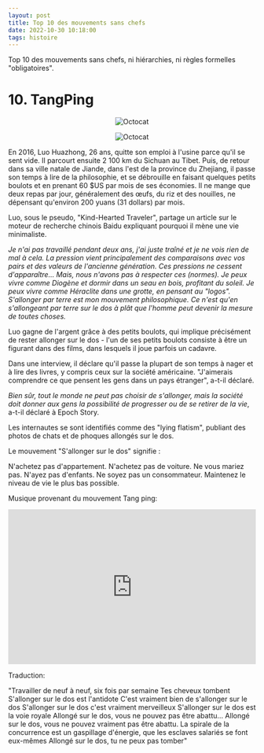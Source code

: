 ```yaml
---
layout: post
title: Top 10 des mouvements sans chefs
date: 2022-10-30 10:18:00
tags: histoire
---
```


Top 10 des mouvements sans chefs, ni hiérarchies, ni règles formelles "obligatoires".

# 10. TangPing

<span style="display:block;text-align:center">![Octocat]({{site.baseurl}}/assets/img/lie-flat-blog-1.jpg)</span>

<span style="display:block;text-align:center">![Octocat]({{site.baseurl}}/assets/img/lying-flat.jpg)</span>

En 2016, Luo Huazhong, 26 ans, quitte son emploi à l'usine parce qu'il se sent vide. Il parcourt ensuite 2 100 km du Sichuan au Tibet. Puis, de retour dans sa ville natale de Jiande, dans l'est de la province du Zhejiang, il passe son temps à lire de la philosophie, et se débrouille en faisant quelques petits boulots et en prenant 60 $US par mois de ses économies. Il ne mange que deux repas par jour, généralement des œufs, du riz et des nouilles, ne dépensant qu'environ 200 yuans (31 dollars) par mois.

Luo, sous le pseudo, "Kind-Hearted Traveler", partage un article sur le moteur de recherche chinois Baidu expliquant pourquoi il mène une vie minimaliste.

<em>Je n'ai pas travaillé pendant deux ans, j'ai juste traîné et je ne vois rien de mal à cela. La pression vient principalement des comparaisons avec vos pairs et des valeurs de l'ancienne génération. Ces pressions ne cessent d'apparaître… Mais, nous n'avons pas à respecter ces (normes). Je peux vivre comme Diogène et dormir dans un seau en bois, profitant du soleil. Je peux vivre comme Héraclite dans une grotte, en pensant au "logos". S'allonger par terre est mon mouvement philosophique. Ce n'est qu'en s'allongeant par terre sur le dos à plât que l'homme peut devenir la mesure de toutes choses.</em>

Luo gagne de l'argent grâce à des petits boulots, qui implique précisément de rester allonger sur le dos - l'un de ses petits boulots consiste à être un figurant dans des films, dans lesquels il joue parfois un cadavre.

Dans une interview, il déclare qu'il passe la plupart de son temps à nager et à lire des livres, y compris ceux sur la société américaine. "J'aimerais comprendre ce que pensent les gens dans un pays étranger", a-t-il déclaré.

<em>Bien sûr, tout le monde ne peut pas choisir de s'allonger, mais la société doit donner aux gens la possibilité de progresser ou de se retirer de la vie</em>, a-t-il déclaré à Epoch Story.

Les internautes se sont identifiés comme des "lying flatism", publiant des photos de chats et de phoques allongés sur le dos.

Le mouvement "S'allonger sur le dos" signifie :

N'achetez pas d'appartement.
N'achetez pas de voiture.
Ne vous mariez pas.
N'ayez pas d'enfants.
Ne soyez pas un consommateur.
Maintenez le niveau de vie le plus bas possible.

Musique provenant du mouvement Tang ping:

<p style="text-align:center"><iframe width="100%" height="315" src="https://www.youtube.com/watch?v=corZx0a1yRU" frameborder="0" allowfullscreen></iframe></p>

Traduction:

"Travailler de neuf à neuf, six fois par semaine
Tes cheveux tombent
S'allonger sur le dos est l'antidote
C'est vraiment bien de s'allonger sur le dos
S'allonger sur le dos c'est vraiment merveilleux
S'allonger sur le dos est la voie royale
Allongé sur le dos, vous ne pouvez pas être abattu…
Allongé sur le dos, vous ne pouvez vraiment pas être abattu.
La spirale de la concurrence est un gaspillage d'énergie, que les esclaves salariés se font eux-mêmes
Allongé sur le dos, tu ne peux pas tomber"
